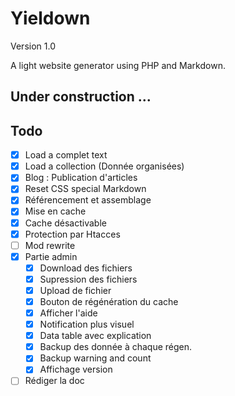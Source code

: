 # Yieldown

Version 1.0

A light website generator using PHP and Markdown.

## Under construction ...

## Todo

* [x] Load a complet text
* [x] Load a collection (Donnée organisées)
* [x] Blog : Publication d'articles
* [x] Reset CSS special Markdown
* [x] Référencement et assemblage
* [x] Mise en cache
* [x] Cache désactivable
* [x] Protection par Htacces
* [ ] Mod rewrite
* [x] Partie admin
	* [x] Download des fichiers
	* [x] Supression des fichiers
	* [x] Upload de fichier
	* [x] Bouton de régénération du cache
	* [x] Afficher l'aide
	* [x] Notification plus visuel
	* [x] Data table avec explication
	* [x] Backup des donnée à chaque régen.
	* [x] Backup warning and count
	* [x] Affichage version
* [ ] Rédiger la doc
